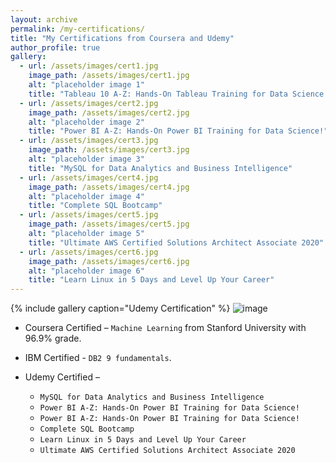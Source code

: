 ```yaml
---
layout: archive
permalink: /my-certifications/
title: "My Certifications from Coursera and Udemy"
author_profile: true
gallery:
  - url: /assets/images/cert1.jpg
    image_path: /assets/images/cert1.jpg
    alt: "placeholder image 1"
    title: "Tableau 10 A-Z: Hands-On Tableau Training for Data Science!"
  - url: /assets/images/cert2.jpg
    image_path: /assets/images/cert2.jpg
    alt: "placeholder image 2"
    title: "Power BI A-Z: Hands-On Power BI Training for Data Science!"
  - url: /assets/images/cert3.jpg
    image_path: /assets/images/cert3.jpg
    alt: "placeholder image 3"
    title: "MySQL for Data Analytics and Business Intelligence"
  - url: /assets/images/cert4.jpg
    image_path: /assets/images/cert4.jpg
    alt: "placeholder image 4"
    title: "Complete SQL Bootcamp"
  - url: /assets/images/cert5.jpg
    image_path: /assets/images/cert5.jpg
    alt: "placeholder image 5"
    title: "Ultimate AWS Certified Solutions Architect Associate 2020"
  - url: /assets/images/cert6.jpg
    image_path: /assets/images/cert6.jpg
    alt: "placeholder image 6"
    title: "Learn Linux in 5 Days and Level Up Your Career"
---
```

{% include gallery caption="Udemy Certification" %}
![image](https://user-images.githubusercontent.com/55267125/84424205-5eb31a80-ac3d-11ea-9a0e-0863c3c3bfa0.png)

* Coursera Certified – `Machine Learning` from Stanford University with 96.9% grade.  
* IBM Certified - `DB2 9 fundamentals`.  
* Udemy Certified –

  * `MySQL for Data Analytics and Business Intelligence`
  * `Power BI A-Z: Hands-On Power BI Training for Data Science!`
  *	`Power BI A-Z: Hands-On Power BI Training for Data Science!`
  *	`Complete SQL Bootcamp`
  *	`Learn Linux in 5 Days and Level Up Your Career`
  * `Ultimate AWS Certified Solutions Architect Associate 2020`
